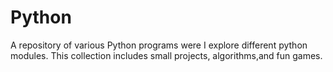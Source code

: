 # Python
A repository of various Python programs were I explore different python modules. This collection includes small projects, algorithms,and fun games. 
